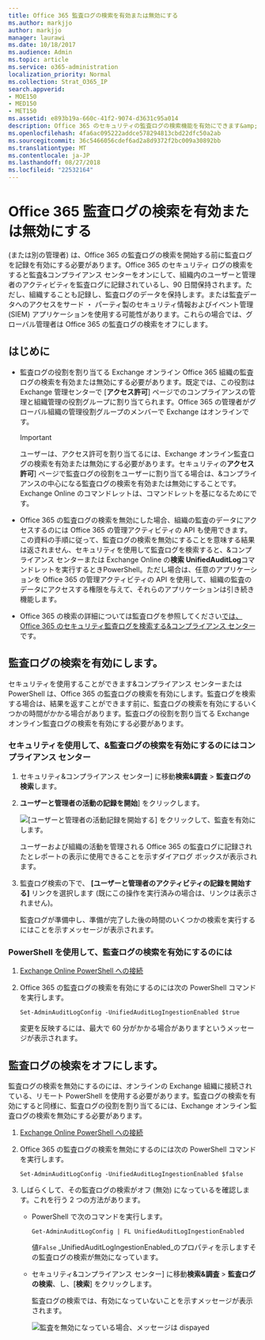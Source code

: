 ```yaml
---
title: Office 365 監査ログの検索を有効または無効にする
ms.author: markjjo
author: markjjo
manager: laurawi
ms.date: 10/18/2017
ms.audience: Admin
ms.topic: article
ms.service: o365-administration
localization_priority: Normal
ms.collection: Strat_O365_IP
search.appverid:
- MOE150
- MED150
- MET150
ms.assetid: e893b19a-660c-41f2-9074-d3631c95a014
description: Office 365 のセキュリティの監査ログの検索機能を有効にできます&amp;コンプライアンス センターです。点を変更する場合にオフの場合はいつでもできます。監査ログの検索をオフにすると、管理者は、組織内ユーザーと管理者のアクティビティを Office 365 の監査ログを検索できません。
ms.openlocfilehash: 4fa6ac095222addce578294813cbd22dfc50a2ab
ms.sourcegitcommit: 36c5466056cdef6ad2a8d9372f2bc009a30892bb
ms.translationtype: MT
ms.contentlocale: ja-JP
ms.lasthandoff: 08/27/2018
ms.locfileid: "22532164"
---
```

# <a name="turn-office-365-audit-log-search-on-or-off"></a>Office 365 監査ログの検索を有効または無効にする

(または別の管理者) は、Office 365 の監査ログの検索を開始する前に監査ログを記録を有効にする必要があります。Office 365 のセキュリティ ログの検索をすると監査&amp;コンプライアンス センターをオンにして、組織内のユーザーと管理者のアクティビティを監査ログに記録されているし、90 日間保持されます。ただし、組織することも記録し、監査ログのデータを保持します。または監査データへのアクセスをサード ・ パーティ製のセキュリティ情報およびイベント管理 (SIEM) アプリケーションを使用する可能性があります。これらの場合では、グローバル管理者は Office 365 の監査ログの検索をオフにします。
  
## <a name="before-you-begin"></a>はじめに

- 監査ログの役割を割り当てる Exchange オンライン Office 365 組織の監査ログの検索を有効または無効にする必要があります。既定では、この役割は Exchange 管理センターで [**アクセス許可**] ページでのコンプライアンスの管理と組織管理の役割グループに割り当てられます。Office 365 の管理者がグローバル組織の管理役割グループのメンバーで Exchange はオンラインです。 
    
    > [!IMPORTANT]
    > ユーザーは、アクセス許可を割り当てるには、Exchange オンライン監査ログの検索を有効または無効にする必要があります。セキュリティの**アクセス許可**] ページで監査ログの役割をユーザーに割り当てる場合は、&amp;コンプライアンスの中心になる監査ログの検索を有効または無効にすることです。Exchange Online のコマンドレットは、コマンドレットを基になるためにです。 
  
- Office 365 の監査ログの検索を無効にした場合、組織の監査のデータにアクセスするのには Office 365 の管理アクティビティの API も使用できます。この資料の手順に従って、監査ログの検索を無効にすることを意味する結果は返されません、セキュリティを使用して監査ログを検索すると、&amp;コンプライアンス センターまたは Exchange Online の**検索 UnifiedAuditLog**コマンドレットを実行するときPowerShell。ただし場合は、任意のアプリケーションを Office 365 の管理アクティビティの API を使用して、組織の監査のデータにアクセスする権限を与えて、それらのアプリケーションは引き続き機能します。 
    
- Office 365 の検索の詳細については監査ログを参照してください[では、Office 365 のセキュリティ監査ログを検索する&amp;コンプライアンス センター](search-the-audit-log-in-security-and-compliance.md)です。
    
## <a name="turn-on-audit-log-search"></a>監査ログの検索を有効にします。

セキュリティを使用することができます&amp;コンプライアンス センターまたは PowerShell は、Office 365 の監査ログの検索を有効にします。監査ログを検索する場合は、結果を返すことができます前に、監査ログの検索を有効にするいくつかの時間がかかる場合があります。監査ログの役割を割り当てる Exchange オンライン監査ログの検索を有効にする必要があります。
  
### <a name="use-the-security-amp-compliance-center-to-turn-on-audit-log-search"></a>セキュリティを使用して、&amp;監査ログの検索を有効にするのにはコンプライアンス センター

1. セキュリティ&amp;コンプライアンス センター] に移動**検索&amp;調査** \> **監査ログの検索**します。
    
2. **ユーザーと管理者の活動の記録を開始**] をクリックします。
    
    ![[ユーザーと管理者の活動記録を開始する] をクリックして、監査を有効にします。](media/39a9d35f-88d0-4bbe-a962-0be2f838e2bf.png)
  
    ユーザーおよび組織の活動を管理される Office 365 の監査ログに記録されたとレポートの表示に使用できることを示すダイアログ ボックスが表示されます。 
    
3. 監査ログ検索の下で、 **[ユーザーと管理者のアクティビティの記録を開始する]** リンクを選択します (既にこの操作を実行済みの場合は、リンクは表示されません)。
    
    監査ログが準備中し、準備が完了した後の時間のいくつかの検索を実行するにはことを示すメッセージが表示されます。
    
### <a name="use-powershell-to-turn-on-audit-log-search"></a>PowerShell を使用して、監査ログの検索を有効にするのには

1. [Exchange Online PowerShell への接続](https://go.microsoft.com/fwlink/p/?LinkID=396554)
    
2. Office 365 の監査ログの検索を有効にするのには次の PowerShell コマンドを実行します。
    
    ```
    Set-AdminAuditLogConfig -UnifiedAuditLogIngestionEnabled $true
    ```

    変更を反映するには、最大で 60 分がかかる場合がありますというメッセージが表示されます。
  
## <a name="turn-off-audit-log-search"></a>監査ログの検索をオフにします。

監査ログの検索を無効にするのには、オンラインの Exchange 組織に接続されている、リモート PowerShell を使用する必要があります。監査ログの検索を有効にすると同様に、監査ログの役割を割り当てるには、Exchange オンライン監査ログの検索を無効にする必要があります。
  
1. [Exchange Online PowerShell への接続](https://go.microsoft.com/fwlink/p/?LinkID=396554)
    
2. Office 365 の監査ログの検索を無効にするのには次の PowerShell コマンドを実行します。
    
    ```
    Set-AdminAuditLogConfig -UnifiedAuditLogIngestionEnabled $false
    ```

3. しばらくして、その監査ログの検索がオフ (無効) になっているを確認します。これを行う 2 つの方法があります。
    
    - PowerShell で次のコマンドを実行します。

        ```
        Get-AdminAuditLogConfig | FL UnifiedAuditLogIngestionEnabled
        ```

        値`False` _UnifiedAuditLogIngestionEnabled_のプロパティを示しますその監査ログの検索が無効になっています。 
    
    - セキュリティ&amp;コンプライアンス センター] に移動**検索&amp;調査** \> **監査ログの検索**、し、[**検索**] をクリックします。
    
      監査ログの検索では、有効になっていないことを示すメッセージが表示されます。 
    
      ![監査を無効になっている場合、メッセージは dispayed](media/dca53da6-1cbe-4fa3-9860-f0d674de9538.png)
